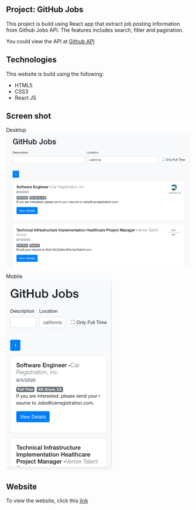 ## Project: GitHub Jobs  
This project is build using React app that extract job posting information from Github Jobs API.  The features includes search, filter and pagination.

You could view the API at [Github API](https://jobs.github.com/api) 

## Technologies  
This website is build using the following:
- HTML5
- CSS3
- React JS


## Screen shot  
Desktop  
![Desktop Screen shot](https://github.com/chongzter/github-jobs/blob/master/desktop.png)  

Mobile  
![Mobile Screen shot](https://github.com/chongzter/github-jobs/blob/master/mobile.png)

## Website
To view the website, click this [link](https://chongzter.github.io/github-jobs/)
